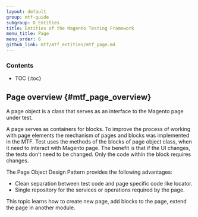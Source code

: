 ```yaml
---
layout: default
group: mtf-guide
subgroup: D_Entities
title: Entities of the Magento Testing Framework
menu_title: Page
menu_order: 6
github_link: mtf/mtf_entities/mtf_page.md
---
```


<h3>Contents</h3>

* TOC
{:toc}

## Page overview {#mtf_page_overview}

A page object is a class that serves as an interface to the Magento page under test.

A page serves as containers for blocks.
To improve the process of working with page elements the mechanism of pages and blocks was implemented in the MTF.
Test uses the methods of the blocks of page object class, when it need to interact with Magento page.
The benefit is that if the UI changes, the tests don’t need to be changed.
Only the code within the block requires changes.

The Page Object Design Pattern provides the following advantages:

- Clean separation between test code and page specific code like locator.
- Single repository for the services or operations required by the page.


This topic learns how to create new page, add blocks to the page, extend the page in another module.
